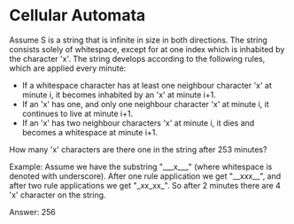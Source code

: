 # Cellular Automata

Assume S is a string that is infinite in size in both directions. The string consists solely of whitespace, except for at one index which is inhabited by the character 'x'. The string develops according to the following rules, which are applied every minute:

- If a whitespace character has at least one neighbour character 'x' at minute i, it becomes inhabited by an 'x' at minute i+1.
- If an 'x' has one, and only one neighbour character 'x' at minute i, it continues to live at minute i+1.
- If an 'x' has two neighbour characters 'x' at minute i, it dies and becomes a whitespace at minute i+1.

How many 'x' characters are there one in the string after 253 minutes?

Example: Assume we have the substring "\_\_\_x\_\_\_" (where whitespace is denoted with underscore). After one rule application we get "\_\_xxx\_\_", and after two rule applications we get "\_xx\_xx\_". So after 2 minutes there are 4 'x' character on the string.

Answer: 256
